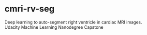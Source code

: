 # cmri-rv-seg
Deep learning to auto-segment right ventricle in cardiac MRI images. Udacity Machine Learning Nanodegree Capstone
